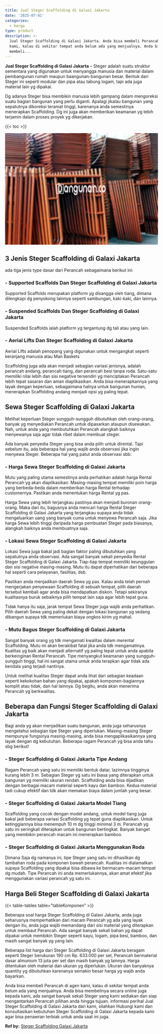 ```yaml
---
title: Jual Steger Scaffolding di Galaxi Jakarta
date: '2025-07-01'
categories:
  - harga
type: product
description: >-
  Jual Steger Scaffolding di Galaxi Jakarta. Anda bisa membeli Perancah di agen
  kami, kalau di sekitar tempat anda belum ada yang menjualnya. Anda bisa
  membeli...
---
```


**Jual Steger Scaffolding di Galaxi Jakarta** – Steger adalah suatu struktur sementara yang digunakan untuk menyangga manusia dan material dalam pembangunan rumah maupun baangunan-bangunan besar. Bentuk dari Steger ini seperti modular dan pipa atau tabung logam, tapi ada juga material lain yg dipakai.

Dg adanya Steger bisa membikin manusia lebih gampang dalam mengoreksi suatu bagian bangunan yang perlu diganti. Apalagi jikalau bangunan yang sepatutnya dikoreksi teramat tinggi, karenanya anda semestinya menerapkan Scaffolding. Dg ini juga akan memberikan keamanan yg lebih terjamin dalam proses proyek yg dikerjakan.

{{< toc >}}

![Jual Steger Scaffolding di Galaxi Jakarta](/images/sewa-scaffolding-steger-12.png)

## 3 Jenis Steger Scaffolding di Galaxi Jakarta

ada tiga jenis type dasar dari Perancah sebagaimana berikut ini:

### \- Supported Scaffolds Dan Steger Scaffolding di Galaxi Jakarta

Supported Scaffolds merupakan platform yg disangga oleh tiang, dimana dilengkapi dg penyokong lainnya seperti sambungan, kaki-kaki, dan lainnya.

### \- Suspended Scaffolds Dan Steger Scaffolding di Galaxi Jakarta

Suspended Scaffolds ialah platform yg tergantung dg tali atau yang lain.

### \- Aerial Lifts Dan Steger Scaffolding di Galaxi Jakarta

Aerial Lifts adalah penopang yang digunakan untuk mengangkat seperti keranjang manusia atau Man Baskets

Scaffolding juga ada akan menjadi sebagian variasi jenisnya, adalah perancah andang, perancah tiang, dan perancah besi tanpa roda. Satu-satu memiliki nilai lebih dan sisi negative tersendiri yg menciptakan Perancah lebih tepat sasaran dan aman diaplikasikan. Anda bisa menerapkannya yang layak dengan keperluan, sebagaimana halnya untuk bangunan hunian, menerapkan Scaffolding andang menjadi opsi yg paling tepat.

## Sewa Steger Scaffolding di Galaxi Jakarta

Melihat keperluan Steger sungguh-sungguh dibutuhkan oleh orang-orang, banyak yg menyediakan Perancah untuk dipasarkan ataupun disewakan. Nah, untuk anda yang membutuhkan Perancah alangkah baiknya menyewanya saja agar tidak ribet dalam membuat steger.

Ada banyak penyedia Steger yang bisa anda pilih untuk dirental. Tapi sebelum itu, ada beberapa hal yang wajib anda observasi jika ingin menyewa Steger. Beberapa hal yang patut anda observasi sbb:

### \- Harga Sewa Steger Scaffolding di Galaxi Jakarta

Mutu yang paling utama semestinya anda perhatikan adalah harga Rental Perancah yg akan diaplikasikan. Masing-masing tempat memiliki poin harga yang berbeda-beda dalam memberikan harga Rental terhadap customernya. Pastikan anda menentukan harga Rental yg pas.

Harga Sewa yang lebih terjangkau pastinya akan menjadi buronan orang-orang. Maka dari itu, bagusnya anda mencari harga Rental Steger Scaffolding di Galaxi Jakarta yang terjangkau supaya anda tidak mengeluarkan uang yang banyak cuma untuk menyewa Perancah saja. Jika harga Sewa lebih tinggi daripada harga pembuatan Steger pada biasanya, alangkah baiknya anda membuatnya saja.

### \- Lokasi Sewa Steger Scaffolding di Galaxi Jakarta

Lokasi Sewa juga bakal jadi bagian faktor paling dibutuhkan yang sepatutnya anda observasi. Ada sangat banyak sekali penyedia Rental Steger Scaffolding di Galaxi Jakarta. Tiap-tiap tempat memiliki keunggulan dan sisi negative masing-masing. Mutu itu dapat diperhatikan dari beberapa hal seperti cara pelayanan, fasilitas, dsb.

Pastikan anda menjadikan daerah Sewa yg pas. Kalau anda telah pernah mengerjakan penyewaan Scaffolding di sebuah tempat, pilih daerah tersebut kembali agar anda bisa mendapatkan diskon. Tetapi sekiranya kualitasnya buruk sebaiknya pilih tempat lain saja agar lebih tepat guna.

Tidak hanya itu saja, jarak tempat Sewa Steger juga wajib anda perhatikan. Pilih daerah Sewa yang paling dekat dengan lokasi bangunan yg sedang dibangun supaya tdk memerlukan biaya ongkos kirim yg mahal.

### \- Mutu Bagus Steger Scaffolding di Galaxi Jakarta

Sangat banyak orang yg tdk mengamati kwalitas dalam merental Scaffolding. Mutu ini akan berakibat fatal jika anda tdk mengamatinya. Kualitas yg baik akan menjadi alternatif yg paling tepat untuk anda apabila berkeinginan Rental Perancah. Tipe menyangkut keamanan yang sungguh-sungguh tinggi, hal ini sangat utama untuk anda terapkan agar tidak ada kendala yang terjadi nantinya.

Untuk melihat kualitas Steger dapat anda lihat dari sebagian keadaan seperti kekokohan bahan yang dipakai, apakah komponen-bagiannya komplit atau tidak, dan hal lainnya. Dg begitu, anda akan menerima Perancah yg berkwalitas.

## Beberapa dan Fungsi Steger Scaffolding di Galaxi Jakarta

Bagi anda yg akan menjadikan suatu bangunan, anda juga seharusnya mengetahui sebagian tipe Steger yang diperlukan. Masing-masing Steger mempunyai fungsinya masing-masing, anda bisa mengaplikasikannya yang layak dengan dg kebutuhan. Beberapa ragam Perancah yg bisa anda tahu sbg berikut!

### \- Steger Scaffolding di Galaxi Jakarta Tipe Andang

Ragam Perancah yang satu ini memiliki bentuk datar, lazimnya tingginya kurang lebih 3 m. Sebagian Steger yg satu ini biasa yang diterapkan untuk bangunan yg memiliki ukuran rendah. Scaffolding anda bisa dijadikan dengan berbagai macam material seperti kayu dan bamboo. Kedua material tadi cukup efektif dan tdk akan memakan biaya dalam jumlah yang besar.

### \- Steger Scaffolding di Galaxi Jakarta Model Tiang

Scaffolding yang cocok dengan model andang, untuk model tiang juga bakal jadi beberapa variasi Scaffolding yg tepat guna diaplikasikan. Untuk ketinggiannya bisa menempuh 10 m dg tinggi minimal 3 m. Perancah yg satu ini seringkali diterapkan untuk bangunan bertingkat. Banyak banget yang membikin perancah macam ini menerapkan bamboo.

### \- Steger Scaffolding di Galaxi Jakarta Menggunakan Roda

Dimana Saja dg namanya ini, tipe Steger yang satu ini dihasilkan dg tambahan roda pada komponen bawah perancah. Kualitas ini dialamatkan supaya Scaffolding yang dipakai bisa dibawa ke bermacam-macam tempat dg mudah. Tipe Perancah ini anda memerlukannya, akan amat efektif jika menggunakan variasi perancah yg satu ini.

## Harga Beli Steger Scaffolding di Galaxi Jakarta

{{< table-tables table="tableKomponen" >}}

Beberapa soal harga Steger Scaffolding di Galaxi Jakarta, anda juga seharusnya memperhatikan dari macam Perancah yg ada yang layak dengan itu, anda juga wajib memandang dari sisi material yang diterapkan untuk membaut Perancah. Ada sangat banyak sekali bahan yg dapat dipakai untuk membikin Steger seperti kayu, logam, pipa besi, bamboo, dan masih sangat banyak yg yang lain.

Beberapa list harga dari Steger Scaffolding di Galaxi Jakarta beragam seperti Steger berukuran 190 cm Rp. 633.000 per set, Perancah bermaterial dasar almunium 13 juta per set dan masih banyak yg lainnya. Harga ditentukan oleh material dan ukuran yg diperlukan. Ukuran dan banyaknya quantity yg dibutuhkan karenanya semakin besar harga yg wajib anda bayarkan.

Anda bisa membeli Perancah di agen kami, kalau di sekitar tempat anda belum ada yang menjualnya. Anda bisa membelinya secara online juga kepada kami, ada sangat banyak sekali Steger yang kami sediakan dan siap mengantarkan Perancah pilihan anda hingga tujuan. informasi perihal Jual Steger Scaffolding di Galaxi Jakarta dari kami, silahkan Hubungi kami dan konsultasikan kebutuhan Steger Scaffolding di Galaxi Jakarta kepada kami agar bisa penawran terbiak untuk anda saat ini juga.

**Ref by:** [Steger Scaffolding Galaxi Jakarta](https://id.wikipedia.org/wiki/Steger)
